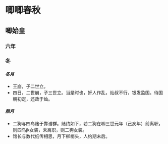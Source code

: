 # 唧唧春秋
## 唧始皇
### 六年
### 冬
#### *冬月*
- 王崩，子二世立。<br>
- 四日，二世崩，子三世立。当是时也，奸人作乱，灿叔不行，银发监国。待国朝初定，还政于灿。<br>
#### *腊月*
- 二狗与四鸟赌于靠谱群。赌约如下，若二狗在唧三世元年（己亥年）前离职，则四鸟jk女装，未离职，则二狗女装。<br>
- 馆长与数代纸传相思，月下柳梢头，人约期末后。<br>
